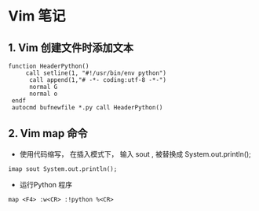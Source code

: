 # Vim 笔记
## 1. Vim 创建文件时添加文本

```vim
function HeaderPython()
     call setline(1, "#!/usr/bin/env python")
      call append(1,"# -*- coding:utf-8 -*-")
      normal G
      normal o
 endf
 autocmd bufnewfile *.py call HeaderPython()
```

## 2. Vim map 命令
- 使用代码缩写， 在插入模式下， 输入 sout , 被替换成 System.out.println();
```vim
imap sout System.out.println();
```
 - 运行Python 程序
 ```vim
 map <F4> :w<CR> :!python %<CR>
 ```

